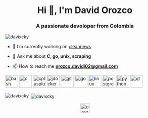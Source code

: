 <h1 align="center">Hi 👋, I'm David Orozco</h1>
<h3 align="center">A passionate devoloper from Colombia</h3>

<p align="left"> <img src="https://komarev.com/ghpvc/?username=davixcky" alt="davixcky" /> </p>

- 🔭 I’m currently working on [cleannews](cleannews.io)

- 💬 Ask me about **C, go, unix, scraping**

- 📫 How to reach me **orozco.davidj02@gmail.com**

<p align="left"><img src="https://www.vectorlogo.zone/logos/gnu_bash/gnu_bash-icon.svg" alt="bash" width="40" height="40"/> <img src="https://devicons.github.io/devicon/devicon.git/icons/c/c-original.svg" alt="c" width="40" height="40"/> <img src="https://devicons.github.io/devicon/devicon.git/icons/cplusplus/cplusplus-original.svg" alt="cplusplus" width="40" height="40"/> <img src="https://devicons.github.io/devicon/devicon.git/icons/docker/docker-original-wordmark.svg" alt="docker" width="40" height="40"/> <img src="https://www.vectorlogo.zone/logos/git-scm/git-scm-icon.svg" alt="git" width="40" height="40"/> <img src="https://devicons.github.io/devicon/devicon.git/icons/go/go-original.svg" alt="go" width="40" height="40"/> <img src="https://devicons.github.io/devicon/devicon.git/icons/linux/linux-original.svg" alt="linux" width="40" height="40"/> <img src="https://devicons.github.io/devicon/devicon.git/icons/postgresql/postgresql-original-wordmark.svg" alt="postgresql" width="40" height="40"/> <img src="https://devicons.github.io/devicon/devicon.git/icons/python/python-original.svg" alt="python" width="40" height="40"/> <img src="https://upload.wikimedia.org/wikipedia/commons/0/0b/Qt_logo_2016.svg" alt="qt" width="40" height="40"/></p>

<p><img align="left" src="https://github-readme-stats.vercel.app/api/top-langs/?username=davixcky&layout=compact&hide=html" alt="davixcky" /></p>

<p>&nbsp;<img align="center" src="https://github-readme-stats.vercel.app/api?username=davixcky&show_icons=true" alt="davixcky" /></p>

<p align="center">
<a href="https://twitter.com/orozco_davidj" target="blank"><img align="center" src="https://cdn.jsdelivr.net/npm/simple-icons@3.0.1/icons/twitter.svg" alt="orozco_davidj" height="30" width="30" /></a>
</p>